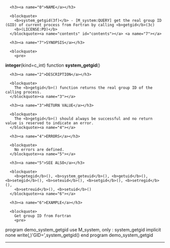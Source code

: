 <?
<body?>
<!DOCTYPE html PUBLIC "-//W3C//DTD XHTML 1.0 Transitional//EN"
    "http://www.w3.org/TR/xhtml1/DTD/xhtml1-transitional.dtd">

<html xmlns="http://www.w3.org/1999/xhtml">
<head>
  <meta name="generator" content="HTML Tidy for Cygwin (vers 25 March 2009), see www.w3.org" />

  <title></title>
</head>

<body>
  <div id="Container">
    <div id="Content">
      <div class="c51"></div><a name="0"></a>

      <h3><a name="0">NAME</a></h3>

      <blockquote>
        <b>system_getgid(3f)</b> - [M_system:QUERY] get the real group ID (GID) of current process from Fortran by calling <b>getgid</b>(3c)
        <b>(LICENSE:PD)</b>
      </blockquote><a name="contents" id="contents"></a> <a name="7"></a>

      <h3><a name="7">SYNOPSIS</a></h3>

      <blockquote>
        <pre>
<b>integer</b>(kind=c_int) function <b>system_getgid</b>()
</pre>
      </blockquote><a name="2"></a>

      <h3><a name="2">DESCRIPTION</a></h3>

      <blockquote>
        The <b>getgid</b>() function returns the real group ID of the calling process.
      </blockquote><a name="3"></a>

      <h3><a name="3">RETURN VALUE</a></h3>

      <blockquote>
        The <b>getgid</b>() should always be successful and no return value is reserved to indicate an error.
      </blockquote><a name="4"></a>

      <h3><a name="4">ERRORS</a></h3>

      <blockquote>
        No errors are defined.
      </blockquote><a name="5"></a>

      <h3><a name="5">SEE ALSO</a></h3>

      <blockquote>
        <b>getegid</b>(), <b>system_geteuid</b>(), <b>getuid</b>(), <b>setegid</b>(), <b>seteuid</b>(), <b>setgid</b>(), <b>setregid</b>(),
        <b>setreuid</b>(), <b>setuid</b>()
      </blockquote><a name="6"></a>

      <h3><a name="6">EXAMPLE</a></h3>

      <blockquote>
        Get group ID from Fortran
        <pre>
   program demo_system_getgid
   use M_system, only : system_getgid
   implicit none
      write(*,*)'GID=',system_getgid()
   end program demo_system_getgid
<br />
</pre>
      </blockquote>
      <hr />
    </div>
  </div>
</body>
</html>
